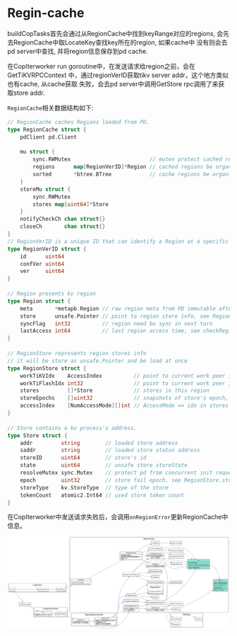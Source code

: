 # Regin-cache

buildCopTasks首先会通过从RegionCache中找到keyRange对应的regions, 
会先去RegionCache中取LocateKey查找key所在的region, 如果cache中
没有则会去pd server中查找, 并将region信息保存到pd cache.


在CopIterworker run goroutine中，在发送请求给region之前，会在GetTiKVRPCContext
中，通过regionVerID获取tikv server addr，这个地方类似也有cache, 从cache获取
失败，会去pd server中调用GetStore rpc调用了来获取store addr.

`RegionCache`相关数据结构如下:

```go
// RegionCache caches Regions loaded from PD.
type RegionCache struct {
	pdClient pd.Client

	mu struct {
		sync.RWMutex                         // mutex protect cached region
		regions      map[RegionVerID]*Region // cached regions be organized as regionVerID to region ref mapping
		sorted       *btree.BTree            // cache regions be organized as sorted key to region ref mapping
	}
	storeMu struct {
		sync.RWMutex
		stores map[uint64]*Store
	}
	notifyCheckCh chan struct{}
	closeCh       chan struct{}
}
// RegionVerID is a unique ID that can identify a Region at a specific version.
type RegionVerID struct {
	id      uint64
	confVer uint64
	ver     uint64
}

// Region presents kv region
type Region struct {
	meta       *metapb.Region // raw region meta from PD immutable after init
	store      unsafe.Pointer // point to region store info, see RegionStore
	syncFlag   int32          // region need be sync in next turn
	lastAccess int64          // last region access time, see checkRegionCacheTTL
}

// RegionStore represents region stores info
// it will be store as unsafe.Pointer and be load at once
type RegionStore struct {
	workTiKVIdx    AccessIndex          // point to current work peer in meta.Peers and work store in stores(same idx) for tikv peer
	workTiFlashIdx int32                // point to current work peer in meta.Peers and work store in stores(same idx) for tiflash peer
	stores         []*Store             // stores in this region
	storeEpochs    []uint32             // snapshots of store's epoch, need reload when `storeEpochs[curr] != stores[cur].fail`
	accessIndex    [NumAccessMode][]int // AccessMode => idx in stores
}

// Store contains a kv process's address.
type Store struct {
	addr         string        // loaded store address
	saddr        string        // loaded store status address
	storeID      uint64        // store's id
	state        uint64        // unsafe store storeState
	resolveMutex sync.Mutex    // protect pd from concurrent init requests
	epoch        uint32        // store fail epoch, see RegionStore.storeEpochs
	storeType    kv.StoreType  // type of the store
	tokenCount   atomic2.Int64 // used store token count
}
```

在CopIterworker中发送请求失败后，会调用`onRegionError`更新RegionCache中信息。

![build cop tasks](./dot/build-cop-tasks.svg)

